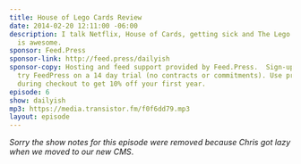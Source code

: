 ```yaml
---
title: House of Lego Cards Review
date: 2014-02-20 12:11:00 -06:00
description: I talk Netflix, House of Cards, getting sick and The Lego Movie. Everything
  is awesome.
sponsor: Feed.Press
sponsor-link: http://feed.press/dailyish
sponsor-copy: Hosting and feed support provided by Feed.Press.  Sign-up today and
  try FeedPress on a 14 day trial (no contracts or commitments). Use promo code "dailyish"
  during checkout to get 10% off your first year.
episode: 6
show: dailyish
mp3: https://media.transistor.fm/f0f6dd79.mp3
layout: episode
---
```


<em>Sorry the show notes for this episode were removed because Chris got lazy when we moved to our new CMS</em>.
